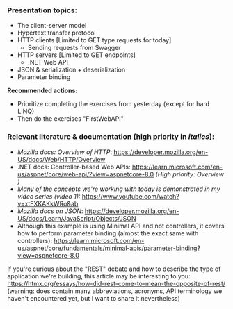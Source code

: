 ### Presentation topics:

- The client-server model
- Hypertext transfer protocol
- HTTP clients [Limited to GET type requests for today]
    - Sending requests from Swagger
- HTTP servers [Limited to GET endpoints]
    - .NET Web API 
- JSON & serialization + deserialization
- Parameter binding

**Recommended actions:**
- Prioritize completing the exercises from yesterday (except for hard LINQ)
- Then do the exercises "FirstWebAPI"



### Relevant literature & documentation (high priority in *italics*):
- *Mozilla docs: Overview of HTTP*: https://developer.mozilla.org/en-US/docs/Web/HTTP/Overview
- .NET docs: Controller-based Web APIs: https://learn.microsoft.com/en-us/aspnet/core/web-api/?view=aspnetcore-8.0 *(High priority: Overview )*
- *Many of the concepts we're working with today is demonstrated in my video series (video 1):* https://www.youtube.com/watch?v=xtFXKAKkWRo&ab
- *Mozilla docs on JSON*: https://developer.mozilla.org/en-US/docs/Learn/JavaScript/Objects/JSON
- Although this example is using Minimal API and not controllers, it covers how to perform parameter binding (almost the exact same with controllers): https://learn.microsoft.com/en-us/aspnet/core/fundamentals/minimal-apis/parameter-binding?view=aspnetcore-8.0

If you're curious about the "REST" debate and how to describe the type of application we're building, this article may be interesting to you: https://htmx.org/essays/how-did-rest-come-to-mean-the-opposite-of-rest/ (warning: does contain many abbreviations, acronyms, API terminology we haven't encountered yet, but I want to share it nevertheless)